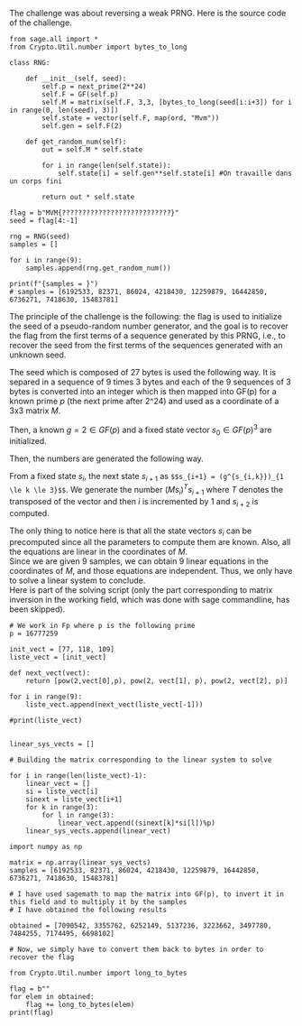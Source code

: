 The challenge was about reversing a weak PRNG.
Here is the source code of the challenge.

```{python}
from sage.all import *
from Crypto.Util.number import bytes_to_long

class RNG:

    def __init__(self, seed):
        self.p = next_prime(2**24)
        self.F = GF(self.p)
        self.M = matrix(self.F, 3,3, [bytes_to_long(seed[i:i+3]) for i in range(0, len(seed), 3)])
        self.state = vector(self.F, map(ord, "Mvm"))
        self.gen = self.F(2)

    def get_random_num(self):
        out = self.M * self.state

        for i in range(len(self.state)):
            self.state[i] = self.gen**self.state[i] #On travaille dans un corps fini

        return out * self.state

flag = b"MVM{???????????????????????????}"
seed = flag[4:-1]

rng = RNG(seed)
samples = []

for i in range(9):
    samples.append(rng.get_random_num())

print(f"{samples = }")
# samples = [6192533, 82371, 86024, 4218430, 12259879, 16442850, 6736271, 7418630, 15483781]
```

The principle of the challenge is the following: the flag is used to initialize the seed of a pseudo-random number generator, and the goal is to recover the flag from the first terms of a sequence generated by this PRNG, i.e., to recover the seed from the first terms of the sequences generated with an unknown seed.

The seed which is composed of 27 bytes is used the following way.
It is separed in a sequence of 9 times 3 bytes and each of the $9$ sequences of 3 bytes is converted into an integer which is then mapped into GF(p) for a known prime $p$ (the next prime after 2^24) and used as a coordinate of a 
3x3 matrix $M$.

Then, a known $g=2 \in GF(p)$ and a fixed state vector $s_0 \in GF(p)^3$ are initialized.

Then, the numbers are generated the following way.

From a fixed state $s_i$, the next state $s_{i+1}$ as ```$$s_{i+1} = (g^{s_{i,k}})_{1 \le k \le 3}$$```.
We generate the number $(Ms_i)^T s_{i+1}$ where $T$ denotes the transposed of the vector and then $i$ is incremented by $1$ and $s_{i+2}$ is computed.

The only thing to notice here is that all the state vectors $s_i$ can be precomputed since all the parameters to compute them are known. Also, all the equations are linear in the coordinates of $M$.\
Since we are given $9$ samples, we can obtain $9$ linear equations in the coordinates of $M$, and those equations are independent. Thus, we only have to solve a linear system to conclude. \
Here is part of the solving script (only the part corresponding to matrix inversion in the working field, which was done with sage commandline, has been skipped).

```{python}
# We work in Fp where p is the following prime
p = 16777259

init_vect = [77, 118, 109]
liste_vect = [init_vect]

def next_vect(vect):
    return [pow(2,vect[0],p), pow(2, vect[1], p), pow(2, vect[2], p)]

for i in range(9):
    liste_vect.append(next_vect(liste_vect[-1]))

#print(liste_vect)


linear_sys_vects = []

# Building the matrix corresponding to the linear system to solve

for i in range(len(liste_vect)-1):
    linear_vect = []
    si = liste_vect[i]
    sinext = liste_vect[i+1]
    for k in range(3):
        for l in range(3):
            linear_vect.append((sinext[k]*si[l])%p)
    linear_sys_vects.append(linear_vect)

import numpy as np

matrix = np.array(linear_sys_vects)
samples = [6192533, 82371, 86024, 4218430, 12259879, 16442850, 6736271, 7418630, 15483781]

# I have used sagemath to map the matrix into GF(p), to invert it in this field and to multiply it by the samples
# I have obtained the following results

obtained = [7090542, 3355762, 6252149, 5137236, 3223662, 3497780, 7484255, 7174495, 6698102]

# Now, we simply have to convert them back to bytes in order to recover the flag

from Crypto.Util.number import long_to_bytes

flag = b""
for elem in obtained:
    flag += long_to_bytes(elem)
print(flag)
```